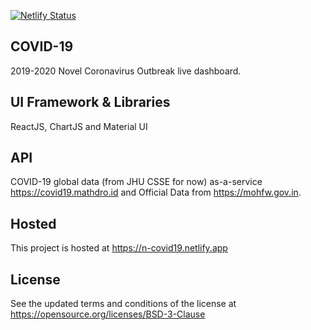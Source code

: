 [![Netlify Status](https://api.netlify.com/api/v1/badges/0d090b3e-a9bc-4a25-9789-f1bfefd84c09/deploy-status)](https://app.netlify.com/sites/n-covid19/deploys)  
## COVID-19
2019-2020 Novel Coronavirus Outbreak live dashboard.

## UI Framework & Libraries
ReactJS, ChartJS and Material UI

## API
COVID-19 global data (from JHU CSSE for now) as-a-service https://covid19.mathdro.id and Official Data from https://mohfw.gov.in.

## Hosted
This project is hosted at https://n-covid19.netlify.app

## License
See the updated terms and conditions of the license at https://opensource.org/licenses/BSD-3-Clause
